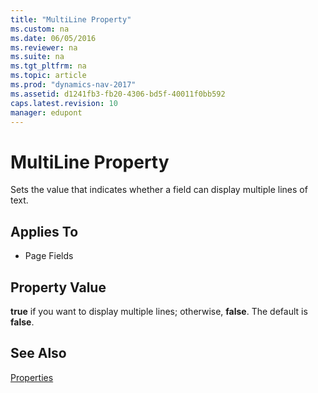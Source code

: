 ```yaml
---
title: "MultiLine Property"
ms.custom: na
ms.date: 06/05/2016
ms.reviewer: na
ms.suite: na
ms.tgt_pltfrm: na
ms.topic: article
ms.prod: "dynamics-nav-2017"
ms.assetid: d1241fb3-fb20-4306-bd5f-40011f0bb592
caps.latest.revision: 10
manager: edupont
---
```

# MultiLine Property
Sets the value that indicates whether a field can display multiple lines of text.  
  
## Applies To  
  
-   Page Fields  
  
## Property Value  
 **true** if you want to display multiple lines; otherwise, **false**. The default is **false**.  
  
## See Also  
 [Properties](Properties.md)
